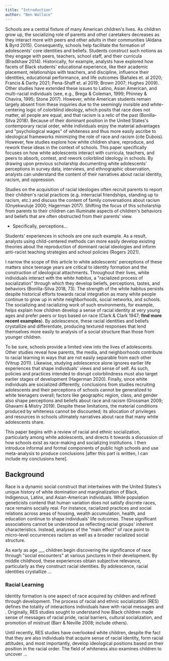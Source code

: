 ```yaml
---
title: "Introduction"
author: "Ben Wallace"
---
```


Schools are a central fixture of many American children's lives. As children grow up, the socializing role of  parents and other caretakers decreases as they interact more with peers and other adults in their communities (Aldana & Byrd 2015). Consequently, schools help facilitate the formation of adolescents' core identities and beliefs. Students construct such notions as they engage with peers, teachers, school staff, and their curricula (Bradshaw 2014). Historically, for example, analysts have explored how facets of Black students' educational experience, like their academic placement, relationships with teachers, and discipline, influence their identities, educational performance, and life outcomes (Bañales et. al 2020; Francis & Darity 2021; Pena-Shaff et. al 2019; Brown 2007; Hughes 2009). Other studies have extended these issues to Latino, Asian American, and multi-racial individuals (see, e.g., Brega & Coleman, 1999; Phinney & Chavira, 1995; Stone 2017). However, white American students remain largely absent from these inquiries due to the seemingly invisible and white-centering logic of colorblind ideology, which posits that race does not matter, all people are equal, and that racism is a relic of the past (Bonilla-Silva 2018). Because of their dominant position in the United States's contemporary racial order, white individuals enjoy the material advantages and "psychological wages" of whiteness and thus more easily ascribe to ideological frameworks minimizing the role of race and racism (cite Dubois). However, few studies explore how white children share, reproduce, and rework these ideas in the context of schools. This paper specifically focuses on how white adolescents interact with curricula, teachers, and peers to absorb, contest, and rework colorblind ideology in schools. By drawing upon previous scholarship documenting white adolescents' perceptions in survey data, interviews, and ethnographic observation, analysts can understand the content of their narratives about racial identity, racism, and oppression.

Studies on the acquisition of racial ideologies often recruit parents to report their children's racial practices (e.g. interracial friendships, standing up to racism, etc.) and discuss the content of family conversations about racism (Onyekwuluje 2000; Hagerman 2017). Shifting the focus of this scholarship from parents to their children can illuminate aspects of children's behaviors and beliefs that are often obstructed from their parents' view. 

* Specifically, perceptions…

Students' experiences in schools are one such example. As a result, analysts using child-centered methods can more easily develop existing theories about the reproduction of dominant racial ideologies and inform anti-racist teaching strategies and school policies (Rogers 2021).

I narrow the scope of this article to white adolescents' perceptions of these matters since teenage years are critical to identity formation and the construction of ideological attachments. Throughout their lives, white individuals interact with the *white habitus*, a "racialized process of socialization" through which they develop beliefs, perceptions, tastes, and behaviors (Bonilla-Silva 2018, 73). The strength of the white habitus persists despite historical efforts towards racial integration as many white people continue to grow up in white neighborhoods, social networks, and schools. The socializing and racializing work of such environments, for example, helps explain how children develop a sense of racial identity at very young ages and prefer peers or toys based on race (Clark & Clark 1947; **find more recent examples**). By adolescence, these racial identities and beliefs crystallize and differentiate, producing textured responses that lend themselves more easily to analysis of a social structure than those from younger children.

To be sure, schools provide a limited view into the lives of adolescents. Other studies reveal how parents, the media, and neighborhoods contribute to racial learning in ways that are not easily separable from each other (Vitrup 2011). Likewise, studying adolescence alone ignores earlier life experiences that shape individuals' views and sense of self. As such, policies and practices intended to disrupt colorblindness must also target earlier stages of development (Hagerman 2020). Finally, since white individuals are socialized differently, conclusions from studies recruiting adolescents and their perceptions of schools cannot be generalized to white teenagers overall; factors like geographic region, class, and gender also shape perceptions and beliefs about race and racism (Grossman 2009; Ghavami & Mistry 2019). Despite these limitations, the material conditions produced by whiteness cannot be discounted; its allocation of privileges and resources in schools ultimately narratives about race that many white adolescents share.

This paper begins with a review of racial and ethnic socialization, particularly among white adolescents, and directs it towards a discussion of how schools exist as race-making and socializing institutions. I then introduce informal and formal components of public high schools and use meta-analysis to produce conclusions [after this part is written, I can include my conclusions here].

## Background

Race is a dynamic social construct that intertwines with the United States's unique history of white domination and marginalization of Black, Indigenous, Latinx, and Asian-American individuals. While population geneticists contend that human variation does not satisfy discrete races, race remains socially real. For instance, racialized practices and social relations across areas of housing, wealth accumulation, health, and education continue to shape individuals' life outcomes. These significant associations cannot be understood as reflecting racial groups' inherent characteristics. Instead, analyses of the "main effect" of race point to micro-level occurrences racism as well as a broader racialized social structure.

As early as age ___ children begin discovering the significance of race through "social encounters" at various junctures in their development. By middle childhood, these experiences obtain subjective relevance, particularly as they construct racial identities. By adolescence, racial identities crystallize ...

### Racial Learning

Identity formation is one aspect of race acquired by children and refined through development. The process of racial and ethnic socialization (RES) defines the totality of interactions individuals have with racial messages and . Originally, RES studies sought to understand how Black children made sense of messages of racial pride, racial barriers, cultural socialization, and promotion of mistrust (Barr & Neville 2008; include others).

Until recently, RES studies have overlooked white children, despite the fact that they are also individuals that acquire sense of racial identity, form racial attitudes, and most importantly, develop ideological positions based on their position in the racial order. The field of whiteness also examines children to uncover ...

